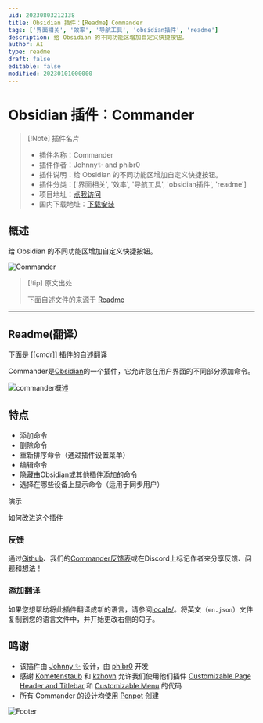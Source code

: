 ```yaml
---
uid: 20230803212138
title: Obsidian 插件：【Readme】Commander
tags: ['界面相关', '效率', '导航工具', 'obsidian插件', 'readme']
description: 给 Obsidian 的不同功能区增加自定义快捷按钮。
author: AI
type: readme
draft: false
editable: false
modified: 20230101000000
---
```


# Obsidian 插件：Commander

> [!Note] 插件名片
> - 插件名称：Commander
> - 插件作者：Johnny✨ and phibr0
> - 插件说明：给 Obsidian 的不同功能区增加自定义快捷按钮。
> - 插件分类：['界面相关', '效率', '导航工具', 'obsidian插件', 'readme']
> - 项目地址：[点我访问](https://github.com/phibr0/obsidian-commander)
> - 国内下载地址：[下载安装](https://pkmer.cn/products/plugin/pluginMarket/?cmdr)

## 概述

给 Obsidian 的不同功能区增加自定义快捷按钮。

![Commander](https://cdn.pkmer.cn/covers/cmdr.PNG!pkmer)

> [!tip] 原文出处
> 
>下面自述文件的来源于 [Readme](https://ghproxy.net/https://raw.githubusercontent.com/phibr0/obsidian-commander/main/README.md)
> 

---

## Readme(翻译）

下面是 [[cmdr]] 插件的自述翻译



Commander是[Obsidian](https://obsidian.md)的一个插件，它允许您在用户界面的不同部分添加命令。

![commander概述](https://user-images.githubusercontent.com/46250921/177593938-2c3aae81-1bf6-45df-b06a-e51a8b4e4a0e.svg)
## 特点

- 添加命令
- 删除命令
- 重新排序命令（通过插件设置菜单）
- 编辑命令
- 隐藏由Obsidian或其他插件添加的命令
- 选择在哪些设备上显示命令（适用于同步用户）

演示

如何改进这个插件

### 反馈

通过[Github](https://github.com/phibr0/obsidian-commander)、我们的[Commander反馈表](https://forms.gle/hPjn61G9bqqFb3256)或在Discord上标记作者来分享反馈、问题和想法！

### 添加翻译

如果您想帮助将此插件翻译成新的语言，请参阅[locale/](https://github.com/phibr0/obsidian-commander/tree/main/locale)。将英文（`en.json`）文件复制到您的语言文件中，并开始更改右侧的句子。

## 鸣谢

-   该插件由 [Johnny ✨](https://github.com/jsmorabito) 设计，由 [phibr0](https://github.com/phibr0) 开发
-   感谢 [Kometenstaub](https://github.com/kometenstaub) 和 [kzhovn](https://github.com/kzhovn/) 允许我们使用他们插件 [Customizable Page Header and Titlebar](https://github.com/kometenstaub/customizable-page-header-buttons) 和 [Customizable Menu](https://github.com/kzhovn/obsidian-customizable-menu) 的代码
-   所有 Commander 的设计均使用 [Penpot](https://penpot.app) 创建

![Footer](https://user-images.githubusercontent.com/46250921/178547234-7566819b-ea3f-4e8e-8f88-a0f01d1ff270.svg)



